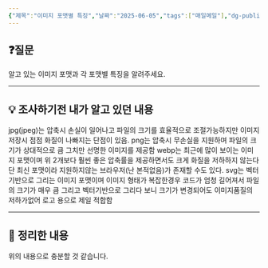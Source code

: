 ```yaml
---
{"제목":"이미지 포맷별 특징","날짜":"2025-06-05","tags":["매일메일"],"dg-publish":true,"permalink":"/매일메일/25년6월/이미지 포맷별 특징/","dgPassFrontmatter":true,"created":"2025-06-06T03:24:04.684+09:00","updated":"2025-08-21T17:33:47.582+09:00"}
---
```


## ❓질문

알고 있는 이미지 포맷과 각 포맷별 특징을 알려주세요.

---
## 💡 조사하기전 내가 알고 있던 내용

jpg(jpeg)는 압축시 손실이 일어나고 파일의 크기를 효율적으로 조절가능하지만 이미지 저장시 점점 화질이 나빠지는 단점이 있음.
png는 압축시 무손실을 지원하며 파일의 크기가 상대적으로 큼 그치만 선명한 이미지를 제공함
webp는 최근에 많이 보이는 이미지 포맷이며 위 2개보다 훨씬 좋은 압축률을 제공하면서도 크게 화질을 저하하지 않는다 단 최신 포맷이라 지원하지않는 브라우저(난 본적없음)가 존재할 수도 있다.
svg는 벡터기반으로 그리는 이미지 포맷이며 이미지 형태가 복잡한경우 코드가 엄청 길어져서 파일의 크기가 매우 큼 그리고 벡터기반으로 그리다 보니 크기가 변경되어도 이미지품질의 저하가없어 로고 용으로 제일 적합함

---
## 🏫 정리한 내용

위의 내용으로 충분할 것 같습니다.
